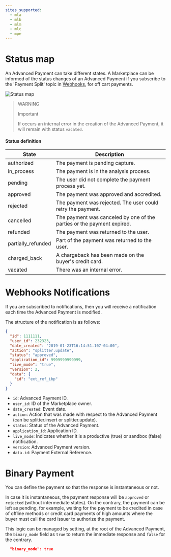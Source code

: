 ```yaml
---
sites_supported:
  - mla
  - mlb
  - mlm
  - mlc
  - mpe
---
```


# Status map

An Advanced Payment can take different states.
A Marketplace can be informed of the status changes of an Advanced Payment if you subscribe to the 'Payment Split' topic in [Webhooks](https://www.mercadopago.com/mla/account/webhooks), for off cart payments.

![Status map](/images/advanced-payments/advanced-payments-status-map.png)

> WARNING
>
> Important
>
> If occurs an internal error in the creation of the Advanced Payment, it will remain with status `vacated`.

#### Status definition

State               |Description                                                            |
--------------------|-----------------------------------------------------------------------|
authorized          |The payment is pending capture.                                        |
in_process          |The payment is in the analysis process.                                |
pending             |The user did not complete the payment process yet.                     |
approved            |The payment was approved and accredited.                               |
rejected            |The payment was rejected. The user could retry the payment.            |
cancelled           |The payment was canceled by one of the parties or the payment expired. |
refunded            |The payment was returned to the user.                                  |
partially_refunded  |Part of the payment was returned to the user.                          |
charged_back        |A chargeback has been made on the buyer's credit card.                 |
vacated             |There was an internal error.                                           |

# Webhooks Notifications

If you are subscribed to notifications, then you will receive a notification each time the Advanced Payment is modified.

The structure of the notification is as follows:

```json
{
  "id": 1111111,
  "user_id": 232323,
  "date_created": "2019-01-23T16:14:51.107-04:00",
  "action": "splitter.update",
  "status": "approved",
  "application_id": 9999999999999,
  "live_mode": "true",
  "version": 2,
  "data": {
    "id": "ext_ref_ibp"
  }
}
```

* `id`: Advanced Payment ID.
* `user_id`: ID of the Marketplace owner.
* `date_created`: Event date.
* `action`: Action that was made with respect to the Advanced Payment (can be splitter.insert or splitter.update).
* `status`: Status of the Advanced Payment.
* `application_id`: Application ID.
* `live_mode`: Indicates whether it is a productive (true) or sandbox (false) notification.
* `version`: Advanced Payment version.
* `data.id`: Payment External Reference.

# Binary Payment

You can define the payment so that the response is instantaneous or not.

In case it is instantaneous, the payment response will be `approved` or `rejected` (without intermediate states). On the contrary, the payment can be left as pending, for example, waiting for the payment to be credited in case of offline methods or credit card payments of high amounts where the buyer must call the card issuer to authorize the payment.

This logic can be managed by setting, at the root of the Advanced Payment, the `binary_mode` field as `true` to return the immediate response and `false` for the contrary.

```json
  "binary_mode": true
```
